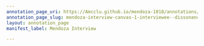 ```yaml
---
annotation_page_uri: https://Amcclu.github.io/mendoza-1018/annotations/mendoza-interview-canvas-1-interviewee--dissonance--reminiscing--body-language.json
annotation_page_slug: mendoza-interview-canvas-1-interviewee--dissonance--reminiscing--body-language
layout: annotation_page
manifest_label: Mendoza Interview

---
```

